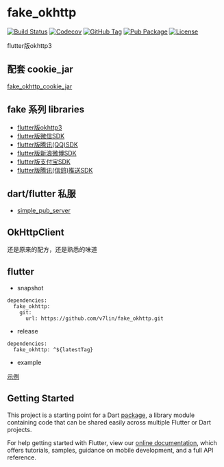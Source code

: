 # fake_okhttp

[![Build Status](https://cloud.drone.io/api/badges/v7lin/fake_okhttp/status.svg)](https://cloud.drone.io/v7lin/fake_okhttp)
[![Codecov](https://codecov.io/gh/v7lin/fake_okhttp/branch/master/graph/badge.svg)](https://codecov.io/gh/v7lin/fake_okhttp)
[![GitHub Tag](https://img.shields.io/github/tag/v7lin/fake_okhttp.svg)](https://github.com/v7lin/fake_okhttp/releases)
[![Pub Package](https://img.shields.io/pub/v/fake_okhttp.svg)](https://pub.dartlang.org/packages/fake_okhttp)
[![License](https://img.shields.io/badge/License-Apache%202.0-blue.svg)](https://github.com/v7lin/fake_okhttp/blob/master/LICENSE)

flutter版okhttp3

## 配套 cookie_jar

[fake_okhttp_cookie_jar](https://github.com/v7lin/fake_okhttp_cookie_jar)

## fake 系列 libraries

* [flutter版okhttp3](https://github.com/v7lin/fake_okhttp)
* [flutter版微信SDK](https://github.com/v7lin/fake_wechat)
* [flutter版腾讯(QQ)SDK](https://github.com/v7lin/fake_tencent)
* [flutter版新浪微博SDK](https://github.com/v7lin/fake_weibo)
* [flutter版支付宝SDK](https://github.com/v7lin/fake_alipay)
* [flutter版腾讯(信鸽)推送SDK](https://github.com/v7lin/fake_push)

## dart/flutter 私服

* [simple_pub_server](https://github.com/v7lin/simple_pub_server)

## OkHttpClient

还是原来的配方，还是熟悉的味道

## flutter

* snapshot

````
dependencies:
  fake_okhttp:
    git:
      url: https://github.com/v7lin/fake_okhttp.git
````

* release

````
dependencies:
  fake_okhttp: ^${latestTag}
````

* example

[示例](./test/fake_okhttp_test.dart)

## Getting Started

This project is a starting point for a Dart
[package](https://flutter.io/developing-packages/),
a library module containing code that can be shared easily across
multiple Flutter or Dart projects.

For help getting started with Flutter, view our 
[online documentation](https://flutter.io/docs), which offers tutorials, 
samples, guidance on mobile development, and a full API reference.
